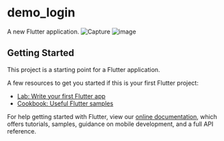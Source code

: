 # demo_login

A new Flutter application.
![Capture](https://user-images.githubusercontent.com/77067868/109476208-3740fe00-7aa9-11eb-849a-5b49aa601b87.PNG)
![image](https://user-images.githubusercontent.com/77067868/109267276-e11b5300-783b-11eb-8159-02af38148e14.png)







## Getting Started

This project is a starting point for a Flutter application.

A few resources to get you started if this is your first Flutter project:

- [Lab: Write your first Flutter app](https://flutter.dev/docs/get-started/codelab)
- [Cookbook: Useful Flutter samples](https://flutter.dev/docs/cookbook)

For help getting started with Flutter, view our
[online documentation](https://flutter.dev/docs), which offers tutorials,
samples, guidance on mobile development, and a full API reference.
